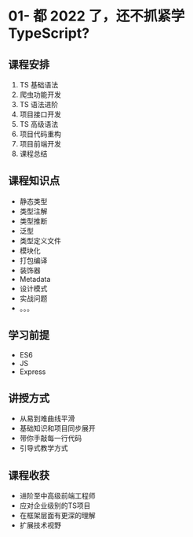 # 01- 都 2022 了，还不抓紧学 TypeScript?

## 课程安排

1. TS 基础语法
2. 爬虫功能开发
3. TS 语法进阶
4. 项目接口开发
5. TS 高级语法
6. 项目代码重构
7. 项目前端开发
8. 课程总结

## 课程知识点

* 静态类型
* 类型注解
* 类型推断
* 泛型
* 类型定义文件
* 模块化
* 打包编译
* 装饰器
* Metadata
* 设计模式
* 实战问题
* 。。。

## 学习前提

* ES6 
* JS
* Express

## 讲授方式

* 从易到难曲线平滑
* 基础知识和项目同步展开
* 带你手敲每一行代码
* 引导式教学方式

## 课程收获

* 进阶至中高级前端工程师
* 应对企业级别的TS项目
* 在框架层面有更深的理解
* 扩展技术视野
